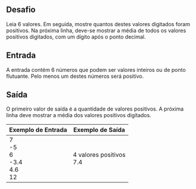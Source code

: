 ## Desafio

Leia 6 valores. Em seguida, mostre quantos destes valores digitados foram positivos. Na próxima linha, deve-se mostrar a média de todos os valores positivos digitados, com um dígito após o ponto decimal.

## Entrada

A entrada contém 6 números que podem ser valores inteiros ou de ponto flutuante. Pelo menos um destes números será positivo.

## Saída

O primeiro valor de saída é a quantidade de valores positivos. A próxima linha deve mostrar a média dos valores positivos digitados.

| Exemplo de Entrada | Exemplo de Saída|
| ---|--- |
| 7<br />-5<br />6<br />-3.4<br />4.6<br />12 | 4 valores positivos<br />7.4 |

